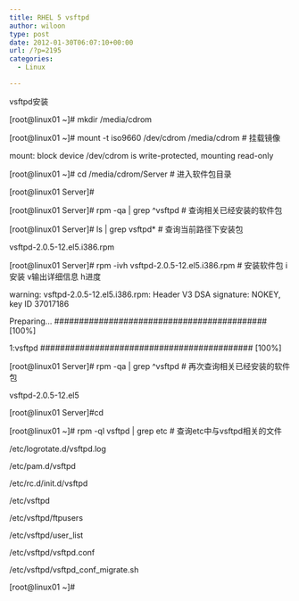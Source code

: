 ```yaml
---
title: RHEL 5 vsftpd
author: wiloon
type: post
date: 2012-01-30T06:07:10+00:00
url: /?p=2195
categories:
  - Linux

---
```

vsftpd安装
  
[root@linux01 ~]# mkdir /media/cdrom
  
[root@linux01 ~]# mount -t iso9660 /dev/cdrom /media/cdrom # 挂载镜像
  
mount: block device /dev/cdrom is write-protected, mounting read-only
  
[root@linux01 ~]# cd /media/cdrom/Server # 进入软件包目录
  
[root@linux01 Server]#
  
[root@linux01 Server]# rpm -qa | grep ^vsftpd # 查询相关已经安装的软件包
  
[root@linux01 Server]# ls | grep vsftpd* # 查询当前路径下安装包
  
vsftpd-2.0.5-12.el5.i386.rpm
  
[root@linux01 Server]# rpm -ivh vsftpd-2.0.5-12.el5.i386.rpm # 安装软件包 i安装 v输出详细信息 h进度
  
warning: vsftpd-2.0.5-12.el5.i386.rpm: Header V3 DSA signature: NOKEY, key ID 37017186
  
Preparing... ########################################### [100%]
  
1:vsftpd ########################################### [100%]
  
[root@linux01 Server]# rpm -qa | grep ^vsftpd # 再次查询相关已经安装的软件包
  
vsftpd-2.0.5-12.el5
  
[root@linux01 Server]#cd
  
[root@linux01 ~]# rpm -ql vsftpd | grep etc # 查询etc中与vsftpd相关的文件
  
/etc/logrotate.d/vsftpd.log
  
/etc/pam.d/vsftpd
  
/etc/rc.d/init.d/vsftpd
  
/etc/vsftpd
  
/etc/vsftpd/ftpusers
  
/etc/vsftpd/user_list
  
/etc/vsftpd/vsftpd.conf
  
/etc/vsftpd/vsftpd\_conf\_migrate.sh
  
[root@linux01 ~]#